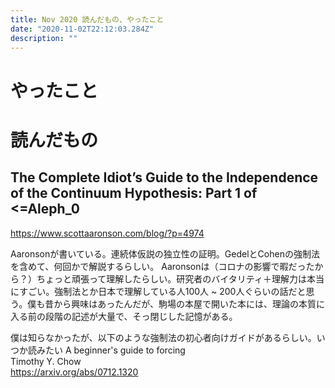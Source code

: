 ```yaml
---
title: Nov 2020 読んだもの、やったこと
date: "2020-11-02T22:12:03.284Z"
description: ""
---
```


# やったこと

# 読んだもの

## The Complete Idiot’s Guide to the Independence of the Continuum Hypothesis: Part 1 of <=Aleph_0
https://www.scottaaronson.com/blog/?p=4974  

Aaronsonが書いている。連続体仮説の独立性の証明。GedelとCohenの強制法を含めて、何回かで解説するらしい。 Aaronsonは（コロナの影響で暇だったから？）ちょっと頑張って理解したらしい。研究者のバイタリティ＋理解力は本当にすごい。強制法とか日本で理解している人100人 ~ 200人ぐらいの話だと思う。僕も昔から興味はあったんだが、駒場の本屋で開いた本には、理論の本質に入る前の段階の記述が大量で、そっ閉じした記憶がある。

僕は知らなかったが、以下のような強制法の初心者向けガイドがあるらしい。いつか読みたい
A beginner's guide to forcing  
Timothy Y. Chow  
https://arxiv.org/abs/0712.1320